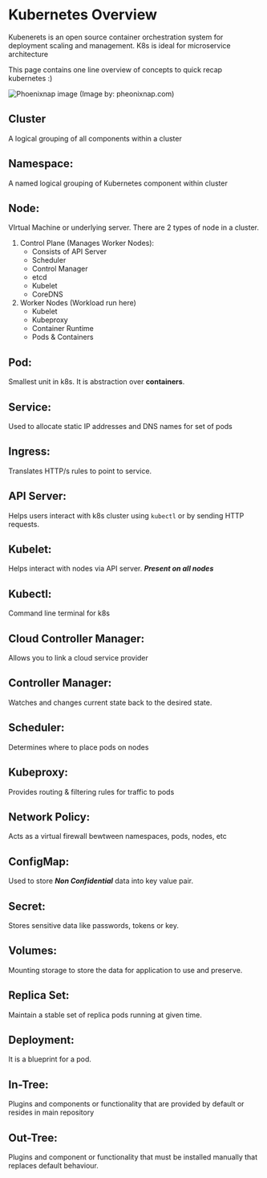 # Kubernetes Overview

Kubenerets is an open source container orchestration system for deployment scaling and management. K8s is ideal for microservice architecture

This page contains one line overview of concepts to quick recap kubernetes :)

![Phoenixnap image](https://phoenixnap.com/kb/wp-content/uploads/2021/04/full-kubernetes-model-architecture.png)
(Image by: pheonixnap.com)

## Cluster
A logical grouping of all components within a cluster

## Namespace:
A named logical grouping of Kubernetes component within cluster

## Node:
VIrtual Machine or underlying server. There are 2 types of node in a cluster.
1. Control Plane (Manages Worker Nodes):
    - Consists of API Server
    - Scheduler
    - Control Manager
    - etcd
    - Kubelet
    - CoreDNS
2. Worker Nodes (Workload run here)
    - Kubelet
    - Kubeproxy
    - Container Runtime
    - Pods & Containers

## Pod:
Smallest unit in k8s. It is abstraction over **containers**.

## Service:
Used to allocate static IP addresses and DNS names for set of pods

## Ingress:
Translates HTTP/s rules to point to service.

## API Server:
Helps users interact with k8s cluster using `kubectl` or by sending HTTP requests.

## Kubelet:
Helps interact with nodes via API server. ***Present on all nodes***

## Kubectl:
Command line terminal for k8s

## Cloud Controller Manager:
Allows you to link a cloud service provider

## Controller Manager:
Watches and changes current state back to the desired state.

## Scheduler:
Determines where to place pods on nodes

## Kubeproxy:
Provides routing & filtering rules for traffic to pods

## Network Policy:
Acts as a virtual firewall bewtween namespaces, pods, nodes, etc

## ConfigMap:
Used to store ***Non Confidential*** data into key value pair.

## Secret:
Stores sensitive data like passwords, tokens or key.

## Volumes:
Mounting storage to store the data for application to use and preserve.

## Replica Set:
Maintain a stable set of replica pods running at given time.

## Deployment:
It is a blueprint for a pod.

## In-Tree:
Plugins and components or functionality that are provided by default or resides in main repository

## Out-Tree:
Plugins and component or functionality that must be installed manually that replaces default behaviour.